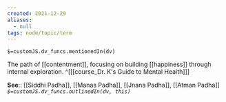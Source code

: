 ```yaml
---
created: 2021-12-29 
aliases:
  - null
tags: node/topic/term
---
```

`$=customJS.dv_funcs.mentionedIn(dv)`

The path of [[contentment]], focusing on building [[happiness]] through internal exploration.
 ^[[[course_Dr. K's Guide to Mental Health]]]

**See**:: [[Siddhi Padha]], [[Manas Padha]], [[Jnana Padha]], [[Atman Padha]]
*`$=customJS.dv_funcs.outlinedIn(dv, this)`*